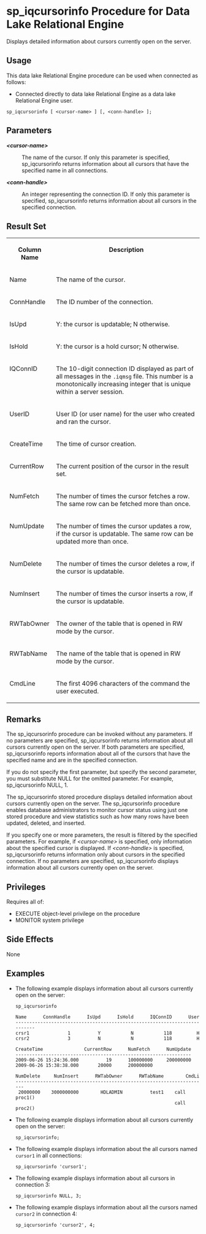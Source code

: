 <!-- loioa5a1c74e84f21015bdc9be59b4d91a1f -->

# sp\_iqcursorinfo Procedure for Data Lake Relational Engine

Displays detailed information about cursors currently open on the server.



<a name="loioa5a1c74e84f21015bdc9be59b4d91a1f__section_blk_cwh_b4b"/>

## Usage

This data lake Relational Engine procedure can be used when connected as follows:

-   Connected directly to data lake Relational Engine as a data lake Relational Engine user.



```
sp_iqcursorinfo [ <cursor-name> ] [, <conn-handle> ];
```



<a name="loioa5a1c74e84f21015bdc9be59b4d91a1f__iq_refbb_1485"/>

## Parameters


<dl>
<dt><b>

*<cursor-name\>*

</b></dt>
<dd>

The name of the cursor. If only this parameter is specified, sp\_iqcursorinfo returns information about all cursors that have the specified name in all connections.



</dd><dt><b>

*<conn-handle\>*

</b></dt>
<dd>

An integer representing the connection ID. If only this parameter is specified, sp\_iqcursorinfo returns information about all cursors in the specified connection.



</dd>
</dl>



<a name="loioa5a1c74e84f21015bdc9be59b4d91a1f__section_hdj_hsz_mbb"/>

## Result Set


<table>
<tr>
<th valign="top">

Column Name

</th>
<th valign="top">

Description

</th>
</tr>
<tr>
<td valign="top">

Name

</td>
<td valign="top">

The name of the cursor.

</td>
</tr>
<tr>
<td valign="top">

ConnHandle

</td>
<td valign="top">

The ID number of the connection.

</td>
</tr>
<tr>
<td valign="top">

IsUpd

</td>
<td valign="top">

Y: the cursor is updatable; N otherwise.

</td>
</tr>
<tr>
<td valign="top">

IsHold

</td>
<td valign="top">

Y: the cursor is a hold cursor; N otherwise.

</td>
</tr>
<tr>
<td valign="top">

IQConnID

</td>
<td valign="top">

The 10-digit connection ID displayed as part of all messages in the `.iqmsg` file. This number is a monotonically increasing integer that is unique within a server session.

</td>
</tr>
<tr>
<td valign="top">

UserID

</td>
<td valign="top">

User ID \(or user name\) for the user who created and ran the cursor.

</td>
</tr>
<tr>
<td valign="top">

CreateTime

</td>
<td valign="top">

The time of cursor creation.

</td>
</tr>
<tr>
<td valign="top">

CurrentRow

</td>
<td valign="top">

The current position of the cursor in the result set.

</td>
</tr>
<tr>
<td valign="top">

NumFetch

</td>
<td valign="top">

The number of times the cursor fetches a row. The same row can be fetched more than once.

</td>
</tr>
<tr>
<td valign="top">

NumUpdate

</td>
<td valign="top">

The number of times the cursor updates a row, if the cursor is updatable. The same row can be updated more than once.

</td>
</tr>
<tr>
<td valign="top">

NumDelete

</td>
<td valign="top">

The number of times the cursor deletes a row, if the cursor is updatable.

</td>
</tr>
<tr>
<td valign="top">

NumInsert

</td>
<td valign="top">

The number of times the cursor inserts a row, if the cursor is updatable.

</td>
</tr>
<tr>
<td valign="top">

RWTabOwner

</td>
<td valign="top">

The owner of the table that is opened in RW mode by the cursor.

</td>
</tr>
<tr>
<td valign="top">

RWTabName

</td>
<td valign="top">

The name of the table that is opened in RW mode by the cursor.

</td>
</tr>
<tr>
<td valign="top">

CmdLine

</td>
<td valign="top">

The first 4096 characters of the command the user executed.

</td>
</tr>
</table>



<a name="loioa5a1c74e84f21015bdc9be59b4d91a1f__section_dm4_3sz_mbb"/>

## Remarks

The sp\_iqcursorinfo procedure can be invoked without any parameters. If no parameters are specified, sp\_iqcursorinfo returns information about all cursors currently open on the server. If both parameters are specified, sp\_iqcursorinfo reports information about all of the cursors that have the specified name and are in the specified connection.

If you do not specify the first parameter, but specify the second parameter, you must substitute NULL for the omitted parameter. For example, sp\_iqcursorinfo NULL, 1.

The sp\_iqcursorinfo stored procedure displays detailed information about cursors currently open on the server. The sp\_iqcursorinfo procedure enables database administrators to monitor cursor status using just one stored procedure and view statistics such as how many rows have been updated, deleted, and inserted.

If you specify one or more parameters, the result is filtered by the specified parameters. For example, if *<cursor-name\>* is specified, only information about the specified cursor is displayed. If *<conn-handle\>* is specified, sp\_iqcursorinfo returns information only about cursors in the specified connection. If no parameters are specified, sp\_iqcursorinfo displays information about all cursors currently open on the server.



<a name="loioa5a1c74e84f21015bdc9be59b4d91a1f__iq_refbb_1484"/>

## Privileges

Requires all of:

-   EXECUTE object-level privilege on the procedure
-   MONITOR system privilege



## Side Effects

None



<a name="loioa5a1c74e84f21015bdc9be59b4d91a1f__iq_refbb_1491"/>

## Examples

-   The following example displays information about all cursors currently open on the server:

    ```
    sp_iqcursorinfo
    
    Name      ConnHandle      IsUpd      IsHold      IQConnID      UserID
    --------------------------------------------------------------------------
    crsr1              1          Y           N           118         HDLADMIN
    crsr2              3          N           N           118         HDLADMIN
    
    CreateTime               CurrentRow      NumFetch      NumUpdate
    ----------------------------------------------------------------
    2009-06-26 15:24:36.000          19      100000000     200000000
    2009-06-26 15:38:38.000       20000      200000000
    
    NumDelete     NumInsert      RWTabOwner      RWTabName        CmdLine
    ----------------------------------------------------------------------
     20000000    3000000000        HDLADMIN          test1    call proc1()
                                                              call proc2()
    ```

-   The following example displays information about all cursors currently open on the server:

    ```
    sp_iqcursorinfo;
    ```

-   The following example displays information about the all cursors named `cursor1` in all connections:

    ```
    sp_iqcursorinfo 'cursor1';
    ```

-   The following example displays information about all cursors in connection 3:

    ```
    sp_iqcursorinfo NULL, 3;
    ```

-   The following example displays information about all the cursors named `cursor2` in connection 4:

    ```
    sp_iqcursorinfo 'cursor2', 4;
    ```


